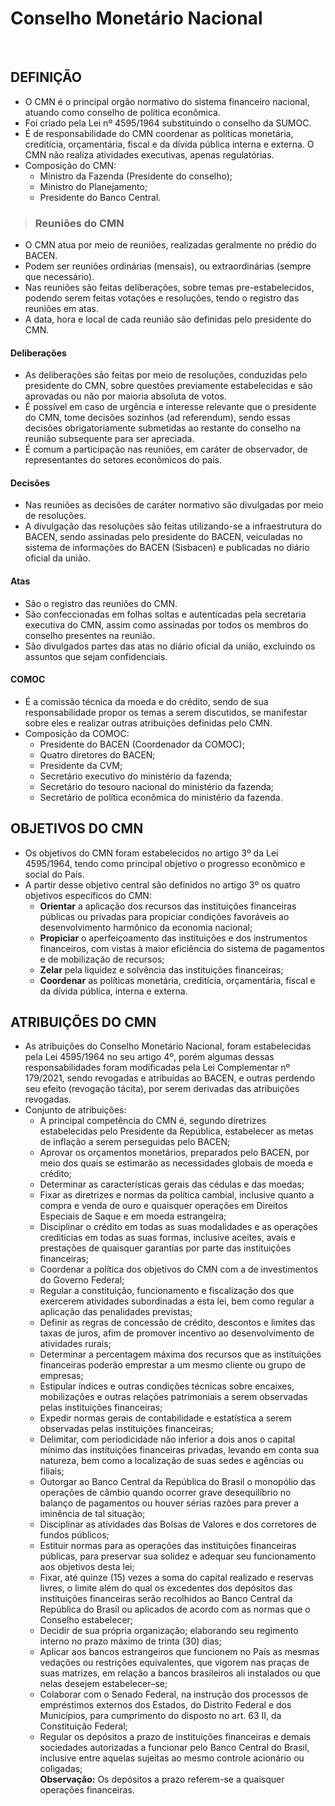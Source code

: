 # Conselho Monetário Nacional

<br>

## DEFINIÇÃO
* O CMN é o principal orgão normativo do sistema financeiro nacional, atuando como conselho de política econômica.
* Foi criado pela Lei nº 4595/1964 substituindo o conselho da SUMOC.
* É de responsabilidade do CMN coordenar as políticas monetária, creditícia, orçamentária, fiscal e da dívida pública interna e externa. O CMN não realiza atividades executivas, apenas regulatórias.
* Composição do CMN:
  - Ministro da Fazenda (Presidente do conselho);
  - Ministro do Planejamento;
  - Presidente do Banco Central.

> ### Reuniões do CMN
* O CMN atua por meio de reuniões, realizadas geralmente no prédio do BACEN. 
* Podem ser reuniões ordinárias (mensais), ou extraordinárias (sempre que necessário).
* Nas reuniões são feitas deliberações, sobre temas pre-estabelecidos, podendo serem feitas votações e resoluções, tendo o registro das reuniões em atas.
* A data, hora e local de cada reunião são definidas pelo presidente do CMN.

#### Deliberações
* As deliberações são feitas por meio de resoluções, conduzidas pelo presidente do CMN, sobre questões previamente estabelecidas e são aprovadas ou não por maioria absoluta de votos.
* É possível em caso de urgência e interesse relevante que o presidente do CMN, tome decisões sozinhos (ad referendum), sendo essas decisões obrigatoriamente submetidas ao restante do conselho na reunião subsequente para ser apreciada.
* É comum a participação nas reuniões, em caráter de observador, de representantes do setores econômicos do país. 

#### Decisões
* Nas reuniões as decisões de caráter normativo são divulgadas por meio de resoluções.
* A divulgação das resoluções são feitas utilizando-se a infraestrutura do BACEN, sendo assinadas pelo presidente do BACEN, veiculadas no sistema de informações do BACEN (Sisbacen) e publicadas no diário oficial da união.

#### Atas
* São o registro das reuniões do CMN.
* São confeccionadas em folhas soltas e autenticadas pela secretaria executiva do CMN, assim como assinadas por todos os membros do conselho presentes na reunião.
* São divulgados partes das atas no diário oficial da união, excluindo os assuntos que sejam confidenciais.

#### COMOC
* É a comissão técnica da moeda e do crédito, sendo de sua responsabilidade propor os temas a serem discutidos, se manifestar sobre eles e realizar outras atribuições definidas pelo CMN.
* Composição da COMOC:
  - Presidente do BACEN (Coordenador da COMOC);
  - Quatro diretores do BACEN;
  - Presidente da CVM;
  - Secretário executivo do ministério da fazenda;
  - Secretário do tesouro nacional do ministério da fazenda;
  - Secretário de política econômica do ministério da fazenda.

## OBJETIVOS DO CMN
* Os objetivos do CMN foram estabelecidos no artigo 3º da Lei 4595/1964, tendo como principal objetivo o progresso econômico e social do País.
* A partir desse objetivo central são definidos no artigo 3º os quatro objetivos específicos do CMN:
  - **Orientar** a aplicação dos recursos das instituições financeiras públicas ou privadas para propiciar condições favoráveis ao desenvolvimento harmônico da economia nacional;
  - **Propiciar** o aperfeiçoamento das instituições e dos instrumentos financeiros, com vistas à maior eficiência do sistema de pagamentos e de mobilização de recursos;
  - **Zelar** pela liquidez e solvência das instituições financeiras;
  - **Coordenar** as políticas monetária, creditícia, orçamentária, fiscal e da dívida pública, interna e externa.

## ATRIBUIÇÕES DO CMN
* As atribuições do Conselho Monetário Nacional, foram estabelecidas pela Lei 4595/1964 no seu artigo 4º, porém algumas dessas responsabilidades foram modificadas pela Lei Complementar nº 179/2021, sendo revogadas e atribuídas ao BACEN, e outras perdendo seu efeito (revogação tácita), por serem derivadas das atribuições revogadas.
* Conjunto de atribuições:
  - A principal competência do CMN é, segundo diretrizes estabelecidas pelo Presidente da República, estabelecer as metas de inflação a serem perseguidas pelo BACEN;
  - Aprovar os orçamentos monetários, preparados pelo BACEN, por meio dos quais se estimarão as necessidades globais de moeda e crédito;
  - Determinar as características gerais das cédulas e das moedas;
  - Fixar as diretrizes e normas da política cambial, inclusive quanto a compra e venda de ouro e quaisquer operações em Direitos Especiais de Saque e em moeda estrangeira;
  - Disciplinar o crédito em todas as suas modalidades e as operações creditícias em todas as suas formas, inclusive aceites, avais e prestações de quaisquer garantias por parte das instituições financeiras;
  - Coordenar a política dos objetivos do CMN com a de investimentos do Governo Federal;
  - Regular a constituição, funcionamento e fiscalização dos que exercerem atividades subordinadas a esta lei, bem como regular a aplicação das penalidades previstas;
  - Definir as regras de concessão de crédito, descontos e limites das taxas de juros, afim de promover incentivo ao desenvolvimento de atividades rurais;
  - Determinar a percentagem máxima dos recursos que as instituições financeiras poderão emprestar a um mesmo cliente ou grupo de empresas;
  - Estipular índices e outras condições técnicas sobre encaixes, mobilizações e outras relações patrimoniais a serem observadas pelas instituições financeiras;
  - Expedir normas gerais de contabilidade e estatística a serem observadas pelas instituições financeiras;
  - Delimitar, com periodicidade não inferior a dois anos o capital mínimo das instituições financeiras privadas, levando em conta sua natureza, bem como a localização de suas sedes e agências ou filiais;
  - Outorgar ao Banco Central da República do Brasil o monopólio das operações de câmbio quando ocorrer grave desequilíbrio no balanço de pagamentos ou houver sérias razões para prever a iminência de tal situação;
  - Disciplinar as atividades das Bolsas de Valores e dos corretores de fundos públicos;
  - Estituir normas para as operações das instituições financeiras públicas, para preservar sua solidez e adequar seu funcionamento aos objetivos desta lei;
  - Fixar, até quinze (15) vezes a soma do capital realizado e reservas livres, o limite além do qual os excedentes dos depósitos das instituições financeiras serão recolhidos ao Banco Central da República do Brasil ou aplicados de acordo com as normas que o Conselho estabelecer;
  - Decidir de sua própria organização; elaborando seu regimento interno no prazo máximo de trinta (30) dias;
  - Aplicar aos bancos estrangeiros que funcionem no País as mesmas vedações ou restrições equivalentes, que vigorem nas praças de suas matrizes, em relação a bancos brasileiros ali instalados ou que nelas desejem estabelecer–se;
  - Colaborar com o Senado Federal, na instrução dos processos de empréstimos externos dos Estados, do Distrito Federal e dos Municípios, para cumprimento do disposto no art. 63 II, da Constituição Federal;
  - Regular os depósitos a prazo de instituições financeiras e demais sociedades autorizadas a funcionar pelo Banco Central do Brasil, inclusive entre aquelas sujeitas ao mesmo controle acionário ou coligadas;  
**Observação:** Os depósitos a prazo referem-se a quaisquer operações financeiras.   



